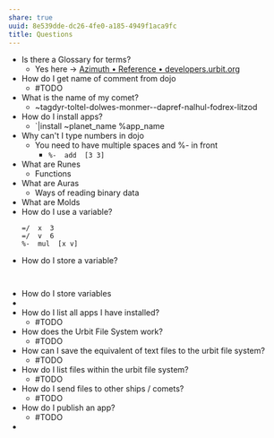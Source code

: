 ```yaml
---
share: true
uuid: 8e539dde-dc26-4fe0-a185-4949f1aca9fc
title: Questions
---
```

* Is there a Glossary for terms?
	* Yes here -> [Azimuth • Reference • developers.urbit.org](https://developers.urbit.org/reference/glossary/azimuth)
* How do I get name of comment from dojo
	* #TODO
* What is the name of my comet?
	* ~tagdyr-toltel-dolwes-monmer--dapref-nalhul-fodrex-litzod
* How do I install apps?
	* `|install ~planet_name %app_name
* Why can't I type numbers in dojo
	* You need to have multiple spaces and %- in front
		*  `%-  add  [3 3]`
* What are Runes
	* Functions
* What are Auras
	* Ways of reading binary data
* What are Molds
* How do I use a variable?
	``` hoon
	=/  x  3
	=/  v  6
	%-  mul  [x v]
	```
* How do I store a variable?
``` hoon
    
```
* How do I store variables
* 
* How do I list all apps I have installed?
	* #TODO
* How does the Urbit File System work?
	* #TODO
* How can I save the equivalent of text files to the urbit file system?
	* #TODO
* How do I list files within the urbit file system?
	* #TODO
* How do I send files to other ships / comets?
	*  #TODO 
* How do I publish an app?
	* #TODO 
* 